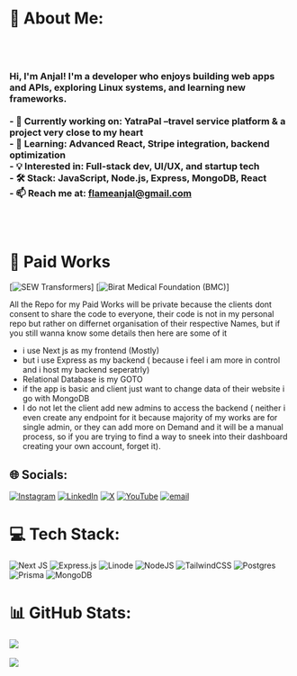 # 💫 About Me:
<br><br><H3>Hi, I'm Anjal! I'm a developer who enjoys building web apps and APIs, exploring Linux systems, and learning new frameworks.<br><br>- 🔭 Currently working on: YatraPal –travel service platform & a project very close to my heart<br>- 🌱 Learning: Advanced React, Stripe integration, backend optimization<br>- 💡 Interested in: Full-stack dev, UI/UX, and startup tech<br>- 🛠️ Stack: JavaScript, Node.js, Express, MongoDB, React<br>- 📫 Reach me at: flameanjal@gmail.com</H3><br><br>


# 💸 Paid Works
[![SEW Transformers](https://sewtransformers.com)] [![Birat Medical Foundation (BMC)](https://sewtransformers.com)]

All the Repo for my Paid Works will be private because the clients dont consent to share the code to everyone, their code is not in my personal repo but rather on differnet organisation of their respective Names, but if you still wanna know some details then here are some of it
- i use Next js as my frontend (Mostly)
- but i use Express as my backend ( because i feel i am more in control and i host my backend seperatrly)
- Relational Database is my GOTO
- if the app is basic and client just want to change data of their website i go with MongoDB
- I do not let the client add new admins to access the backend ( neither i even create any endpoint for it because majority of my works are for single admin, or they can add more on Demand and it will be a manual process, so if you are trying to find a way to sneek into their dashboard creating your own account, forget it).

## 🌐 Socials:
[![Instagram](https://img.shields.io/badge/Instagram-%23E4405F.svg?logo=Instagram&logoColor=white)](https://instagram.com/anjal-phuyal) [![LinkedIn](https://img.shields.io/badge/LinkedIn-%230077B5.svg?logo=linkedin&logoColor=white)](https://linkedin.com/in/anjalphuyal) [![X](https://img.shields.io/badge/X-black.svg?logo=X&logoColor=white)](https://x.com/anjalphuyal) [![YouTube](https://img.shields.io/badge/YouTube-%23FF0000.svg?logo=YouTube&logoColor=white)](https://youtube.com/@thevirtualterminal) [![email](https://img.shields.io/badge/Email-D14836?logo=gmail&logoColor=white)](mailto:flameanjal@gmail.com) 

# 💻 Tech Stack:
![Next JS](https://img.shields.io/badge/Next-black?style=for-the-badge&logo=next.js&logoColor=white) ![Express.js](https://img.shields.io/badge/express.js-%23404d59.svg?style=for-the-badge&logo=express&logoColor=%2361DAFB) ![Linode](https://img.shields.io/badge/linode-00A95C?style=for-the-badge&logo=linode&logoColor=white) ![NodeJS](https://img.shields.io/badge/node.js-6DA55F?style=for-the-badge&logo=node.js&logoColor=white) ![TailwindCSS](https://img.shields.io/badge/tailwindcss-%2338B2AC.svg?style=for-the-badge&logo=tailwind-css&logoColor=white) ![Postgres](https://img.shields.io/badge/postgres-%23316192.svg?style=for-the-badge&logo=postgresql&logoColor=white) ![Prisma](https://img.shields.io/badge/Prisma-3982CE?style=for-the-badge&logo=Prisma&logoColor=white) ![MongoDB](https://img.shields.io/badge/MongoDB-%234ea94b.svg?style=for-the-badge&logo=mongodb&logoColor=white)


# 📊 GitHub Stats:


![](https://github-readme-stats.vercel.app/api?username=evalAnjal&theme=catppuccin_mocha&hide_border=false&include_all_commits=false&count_private=false) &nbsp;


![](https://nirzak-streak-stats.vercel.app/?user=evalAnjal&theme=catppuccin_mocha&hide_border=false)<br/>


